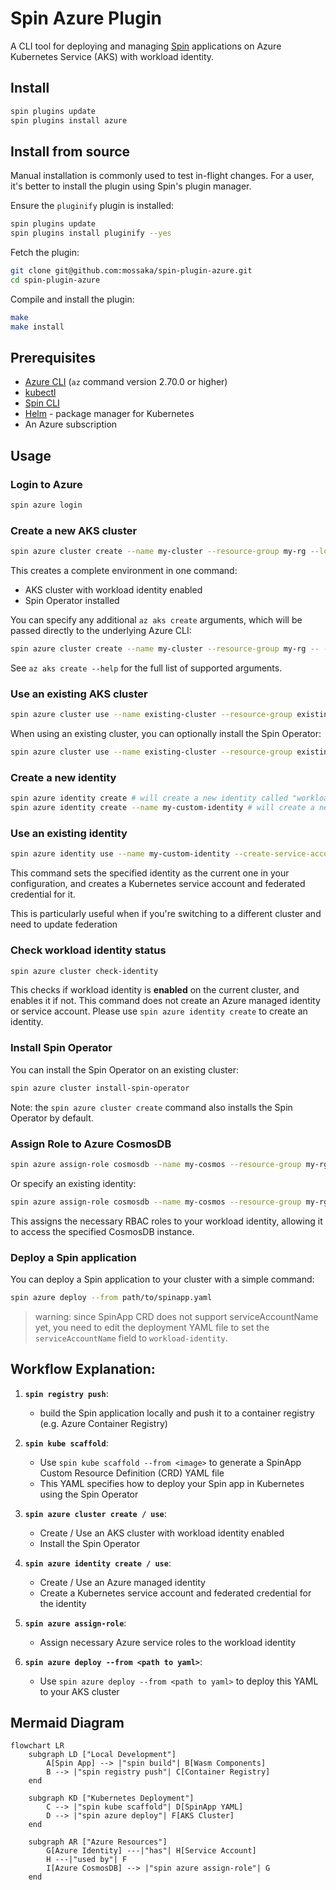 # Spin Azure Plugin

A CLI tool for deploying and managing [Spin](https://github.com/fermyon/spin) applications on Azure Kubernetes Service (AKS) with workload identity.

## Install 

```sh
spin plugins update
spin plugins install azure
```

## Install from source

Manual installation is commonly used to test in-flight changes. For a user, it's better to install the plugin using Spin's plugin manager.

Ensure the `pluginify` plugin is installed:

```sh
spin plugins update
spin plugins install pluginify --yes
```

Fetch the plugin:

```sh
git clone git@github.com:mossaka/spin-plugin-azure.git
cd spin-plugin-azure
```

Compile and install the plugin:

```sh
make
make install
```

## Prerequisites

- [Azure CLI](https://docs.microsoft.com/en-us/cli/azure/install-azure-cli) (`az` command version 2.70.0 or higher)
- [kubectl](https://kubernetes.io/docs/tasks/tools/)
- [Spin CLI](https://github.com/fermyon/spin)
- [Helm](https://helm.sh/docs/intro/install/) - package manager for Kubernetes
- An Azure subscription

## Usage

### Login to Azure

```bash
spin azure login
```

### Create a new AKS cluster

```bash
spin azure cluster create --name my-cluster --resource-group my-rg --location eastus
```

This creates a complete environment in one command:
- AKS cluster with workload identity enabled
- Spin Operator installed

You can specify any additional `az aks create` arguments, which will be passed directly to the underlying Azure CLI:

```bash
spin azure cluster create --name my-cluster --resource-group my-rg -- --kubernetes-version 1.24.9 --node-count 3 --node-vm-size Standard_D4s_v3 --zones 1 2 3
```

See `az aks create --help` for the full list of supported arguments.

### Use an existing AKS cluster

```bash
spin azure cluster use --name existing-cluster --resource-group existing-rg
```

When using an existing cluster, you can optionally install the Spin Operator:

```bash
spin azure cluster use --name existing-cluster --resource-group existing-rg --install-spin-operator
```

### Create a new identity

```bash
spin azure identity create # will create a new identity called "workload-identity"
spin azure identity create --name my-custom-identity # will create a new identity called "my-custom-identity"
```

### Use an existing identity

```bash
spin azure identity use --name my-custom-identity --create-service-account
```

This command sets the specified identity as the current one in your configuration, and creates a Kubernetes service account and federated credential for it.

This is particularly useful when if you're switching to a different cluster and need to update federation

### Check workload identity status

```bash
spin azure cluster check-identity
```

This checks if workload identity is **enabled** on the current cluster, and enables it if not. This command does not create an Azure managed identity or service account. Please use `spin azure identity create` to create an identity.

### Install Spin Operator

You can install the Spin Operator on an existing cluster:

```bash
spin azure cluster install-spin-operator
```

Note: the `spin azure cluster create` command also installs the Spin Operator by default.

### Assign Role to Azure CosmosDB

```bash
spin azure assign-role cosmosdb --name my-cosmos --resource-group my-rg # will assign the role to the identity called "workload-identity"
```

Or specify an existing identity:

```bash
spin azure assign-role cosmosdb --name my-cosmos --resource-group my-rg --identity my-custom-identity
```

This assigns the necessary RBAC roles to your workload identity, allowing it to access the specified CosmosDB instance.

### Deploy a Spin application

You can deploy a Spin application to your cluster with a simple command:

```bash
spin azure deploy --from path/to/spinapp.yaml
```

> warning: since SpinApp CRD does not support serviceAccountName yet, you need to edit the deployment YAML file to set the `serviceAccountName` field to `workload-identity`.

## Workflow Explanation:


1. **`spin registry push`**:
   - build the Spin application locally and push it to a container registry (e.g. Azure Container Registry)


1. **`spin kube scaffold`**:
   - Use `spin kube scaffold --from <image>` to generate a SpinApp Custom Resource Definition (CRD) YAML file
   - This YAML specifies how to deploy your Spin app in Kubernetes using the Spin Operator

1. **`spin azure cluster create / use`**:
   - Create / Use an AKS cluster with workload identity enabled
   - Install the Spin Operator

1. **`spin azure identity create / use`**:
   - Create / Use an Azure managed identity
   - Create a Kubernetes service account and federated credential for the identity

1. **`spin azure assign-role`**:
   - Assign necessary Azure service roles to the workload identity

1. **`spin azure deploy --from <path to yaml>`**:
   - Use `spin azure deploy --from <path to yaml>` to deploy this YAML to your AKS cluster

## Mermaid Diagram

```mermaid
flowchart LR
    subgraph LD ["Local Development"]
        A[Spin App] --> |"spin build"| B[Wasm Components]
        B --> |"spin registry push"| C[Container Registry]
    end
    
    subgraph KD ["Kubernetes Deployment"]
        C --> |"spin kube scaffold"| D[SpinApp YAML]
        D --> |"spin azure deploy"| F[AKS Cluster]
    end
    
    subgraph AR ["Azure Resources"]
        G[Azure Identity] ---|"has"| H[Service Account]
        H ---|"used by"| F
        I[Azure CosmosDB] --> |"spin azure assign-role"| G
    end
```

